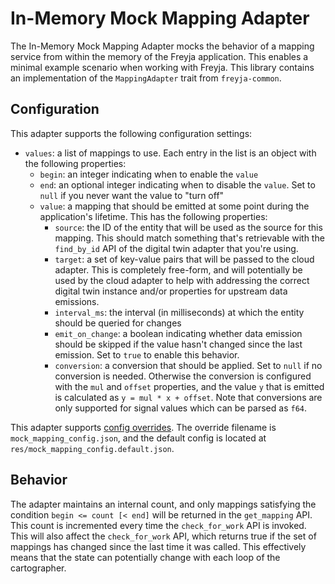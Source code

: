 # In-Memory Mock Mapping Adapter

The In-Memory Mock Mapping Adapter mocks the behavior of a mapping service from within the memory of the Freyja application. This enables a minimal example scenario when working with Freyja. This library contains an implementation of the `MappingAdapter` trait from `freyja-common`.

## Configuration

This adapter supports the following configuration settings:

- `values`: a list of mappings to use. Each entry in the list is an object with the following properties:
  - `begin`: an integer indicating when to enable the `value`
  - `end`: an optional integer indicating when to disable the `value`. Set to `null` if you never want the value to "turn off"
  - `value`: a mapping that should be emitted at some point during the application's lifetime. This has the following properties:
    - `source`: the ID of the entity that will be used as the source for this mapping. This should match something that's retrievable with the `find_by_id` API of the digital twin adapter that you're using.
    - `target`: a set of key-value pairs that will be passed to the cloud adapter. This is completely free-form, and will potentially be used by the cloud adapter to help with addressing the correct digital twin instance and/or properties for upstream data emissions.
    - `interval_ms`: the interval (in milliseconds) at which the entity should be queried for changes
    - `emit_on_change`: a boolean indicating whether data emission should be skipped if the value hasn't changed since the last emission. Set to `true` to enable this behavior.
    - `conversion`: a conversion that should be applied. Set to `null` if no conversion is needed. Otherwise the conversion is configured with the `mul` and `offset` properties, and the value `y` that is emitted is calculated as `y = mul * x + offset`. Note that conversions are only supported for signal values which can be parsed as `f64`.

This adapter supports [config overrides](../../../docs/config-overrides.md). The override filename is `mock_mapping_config.json`, and the default config is located at `res/mock_mapping_config.default.json`.

## Behavior

The adapter maintains an internal count, and only mappings satisfying the condition `begin <= count [< end]` will be returned in the `get_mapping` API. This count is incremented every time the `check_for_work` API is invoked. This will also affect the `check_for_work` API, which returns true if the set of mappings has changed since the last time it was called. This effectively means that the state can potentially change with each loop of the cartographer.
